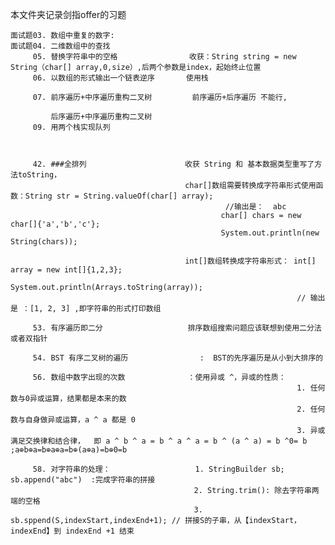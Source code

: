 本文件夹记录剑指offer的习题

    面试题03. 数组中重复的数字:
    面试题04. 二维数组中的查找
         05. 替换字符串中的空格                收获：String string = new String（char[] array,0,size）,后两个参数是index，起始终止位置
         06. 以数组的形式输出一个链表逆序       使用栈
         
         07. 前序遍历+中序遍历重构二叉树         前序遍历+后序遍历 不能行,
                                                                                        
             后序遍历+中序遍历重构二叉树 
         09. 用两个栈实现队列
         
         
         
         42. ###全排列                      收获 String 和 基本数据类型重写了方法toString，
                                           char[]数组需要转换成字符串形式使用函数：String str = String.valueOf(char[] array);
                                                    //输出是：  abc
                                                   char[] chars = new char[]{'a','b','c'};
                                                   System.out.println(new String(chars));
                                              
                                           int[]数组转换成字符串形式： int[] array = new int[]{1,2,3};
                                                                    System.out.println(Arrays.toString(array));
                                                                    // 输出是 ：[1, 2, 3] ,即字符串的形式打印数组 
                                                                    
         53. 有序遍历即二分                   排序数组搜索问题应该联想到使用二分法或者双指针    
         
         54. BST 有序二叉树的遍历                :  BST的先序遍历是从小到大排序的           
         
         56. 数组中数字出现的次数              ：使用异或 ^，异或的性质： 
                                                                    1. 任何数与0异或运算，结果都是本来的数
                                                                    2. 任何数与自身做异或运算，a ^ a 都是 0
                                                                    3. 异或满足交换律和结合律，  即 a ^ b ^ a = b ^ a ^ a = b ^ (a ^ a) = b ^0= b ;a⊕b⊕a=b⊕a⊕a=b⊕(a⊕a)=b⊕0=b
                                                                                     
         58. 对字符串的处理：                   1. StringBuilder sb;  sb.append("abc")  :完成字符串的拼接   
                                             2. String.trim(): 除去字符串两端的空格   
                                             3. sb.sppend(S,indexStart,indexEnd+1); // 拼接S的子串，从【indexStart，indexEnd】到 indexEnd +1 结束    
                                                                                                                      